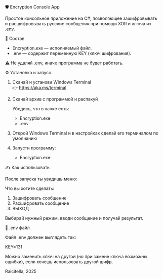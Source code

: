 🛡 Encryption Console App

Простое консольное приложение на C#, позволяющее зашифровывать и расшифровывать русские сообщения при помощи XOR и ключа из .env.

📁 Состав

- Encryption.exe — исполняемый файл.
- .env — содержит переменную KEY (ключ шифрования).

⚠️ Не удаляй .env, иначе программа не будет работать.

⚙️ Установка и запуск

1. Скачай и установи Windows Terminal  
   👉 https://aka.ms/terminal

2. Скачай архив с программой и распакуй

   Убедись, что в папке есть:
   - Encryption.exe
   - .env

3. Открой Windows Terminal и в настройках сделай его терминалом по умолчанию

4. Запусти программу:

   - Encryption.exe

✍️ Как использовать

После запуска ты увидишь меню:

Что вы хотите сделать:
1. Зашифровать сообщение
2. Расшифровать сообщение
3. ВЫХОД

Выбирай нужный режим, вводи сообщение и получай результат.

🔐 .env файл

Файл .env должен выглядеть так:

KEY=131

Можно заменить ключ на другой (но при замене ключа возможны ошибки), если хочешь использовать другой шифр.



Raicitella, 2025